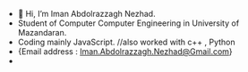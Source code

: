 - 👋 Hi, I’m Iman Abdolrazzagh Nezhad.
- Student of Computer Computer Engineering in University of Mazandaran.
- Coding mainly JavaScript. //also worked with c++ , Python 
- {Email address : Iman.Abdolrazzagh.Nezhad@Gmail.com}
- 
  
